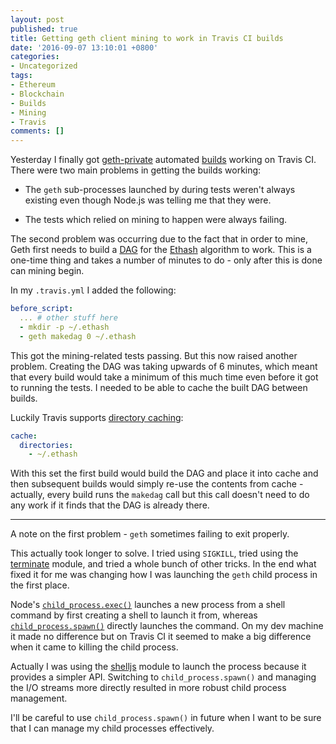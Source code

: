 ```yaml
---
layout: post
published: true
title: Getting geth client mining to work in Travis CI builds
date: '2016-09-07 13:10:01 +0800'
categories:
- Uncategorized
tags:
- Ethereum
- Blockchain
- Builds
- Mining
- Travis
comments: []
---
```


Yesterday I finally got [geth-private](https://github.com/hiddentao/geth-private) automated [builds](https://travis-ci.org/hiddentao/geth-private/builds) working on Travis CI. There were two main problems in getting the builds working:

* The `geth` sub-processes launched by during tests weren't always existing even though Node.js 
was telling me that they were.

* The tests which relied on mining to happen were always failing.

The second problem was occurring due to the fact that in order to mine, Geth first needs to build a [DAG](https://en.wikipedia.org/wiki/Directed_acyclic_graph) for the [Ethash](https://github.com/ethereum/wiki/wiki/Ethash) algorithm to work. This is a one-time thing and takes a number of minutes to do - only after this is done can mining begin.

In my `.travis.yml` I added the following:

```yml
before_script:
  ... # other stuff here
  - mkdir -p ~/.ethash
  - geth makedag 0 ~/.ethash
``` 

This got the mining-related tests passing. But this now raised another problem. Creating the DAG 
was taking upwards of 6 minutes, which meant that every build would take a minimum of this much time even before it got to running the tests. I needed to be able to cache the built DAG between 
builds.

Luckily Travis supports [directory caching](http://docs.travis-ci.com/user/caching/):

```yml
cache:
  directories:
    - ~/.ethash
```

With this set the first build would build the DAG and place it into cache and then subsequent builds would simply re-use the contents from cache - actually, every build runs the `makedag` call but this call doesn't need to do any work if it finds that the DAG is already there.

***

A note on the first problem - `geth` sometimes failing to exit properly. 

This actually took 
longer to solve. I tried using `SIGKILL`, tried using the [terminate](https://www.npmjs.com/package/terminate) module, and tried a whole bunch of other tricks. In the end what fixed it for me was changing how I was launching the `geth` child process in the first place.

Node's [`child_process.exec()`](http://nodejs.org/dist/latest/docs/api/child_process.html#child_process_child_process_exec_command_options_callback) launches a new process from a shell command by first creating a shell to launch it from, whereas [`child_process.spawn()`](http://nodejs.org/dist/latest/docs/api/child_process.html#child_process_child_process_spawn_command_args_options) directly launches the command. On my dev machine it made no difference but on Travis CI it seemed to make a big difference when it came to killing the child process. 

Actually I was using the  [shelljs](https://github.com/shelljs/shelljs) module to launch the process because it provides a simpler API. Switching to `child_process.spawn()` and managing the I/O streams more directly resulted in more robust child process management.

I'll be careful to use `child_process.spawn()` in future when I want to be sure that I can manage my child processes effectively.

